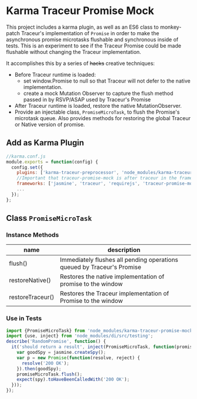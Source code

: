 # Karma Traceur Promise Mock

This project includes a karma plugin, as well as an ES6 class to monkey-patch
Traceur's implementation of `Promise` in order to make the asynchronous promise
microtasks flushable and synchronous inside of tests. This is an experiment to
see if the Traceur Promise could be made flushable without changing the Traceur
implementation.

It accomplishes this by a series of ~~hacks~~ creative techniques:
 * Before Traceur runtime is loaded:
    * set window.Promise to null so that Traceur will not defer to the native
    implementation.
    * create a mock Mutation Observer to capture the flush method passed in by
      RSVP/ASAP used by Traceur's Promise
 * After Traceur runtime is loaded, restore the native MutationObserver.
 * Provide an injectable class, `PromiseMicroTask`, to flush the Promise's
    microtask queue. Also provides methods for restoring the global Traceur or
    Native version of promise.


## Add as Karma Plugin

```javascript
//karma.conf.js
module.exports = function(config) {
  config.set({
    plugins: ['karma-traceur-preprocessor', 'node_modules/karma-traceur-promise-mock'],
    //Important that traceur-promise-mock is after traceur in the frameworks list
    frameworks: ['jasmine', 'traceur', 'requirejs', 'traceur-promise-mock']
    ...
  });
};
```

## Class `PromiseMicroTask`

### Instance Methods
| name             | description                                                            |
| ---------------- | ---------------------------------------------------------------------- |
| flush()          | Immediately flushes all pending operations queued by Traceur's Promise |
| restoreNative()  | Restores the native implementation of promise to the window            |
| restoreTraceur() | Restores the Traceur implementation of Promise to the window           |

### Use in Tests

```javascript
import {PromiseMicroTask} from 'node_modules/karma-traceur-promise-mock/src/PromiseMicroTask';
import {use, inject} from 'node_modules/di/src/testing';
describe('RandomPromise', function() {
  it('should return a result', inject(PromiseMicroTask, function(promiseMicroTask) {
    var goodSpy = jasmine.createSpy();
    var p = new Promise(function(resolve, reject) {
      resolve('200 OK');
    }).then(goodSpy);
    promiseMicroTask.flush();
    expect(spy).toHaveBeenCalledWith('200 OK');
  }));
});
```
